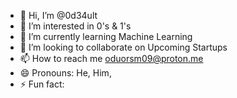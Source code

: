 - 👋 Hi, I’m @0d34ult
- 👀 I’m interested in 0's & 1's
- 🌱 I’m currently learning Machine Learning 
- 💞️ I’m looking to collaborate on Upcoming Startups
- 📫 How to reach me oduorsm09@proton.me
- 😄 Pronouns: He, Him, 
- ⚡ Fun fact: 

<!---
ahtez1/ahtez1 is a ✨ special ✨ repository because its `README.md` (this file) appears on your GitHub profile.
You can click the Preview link to take a look at your changes.
--->
